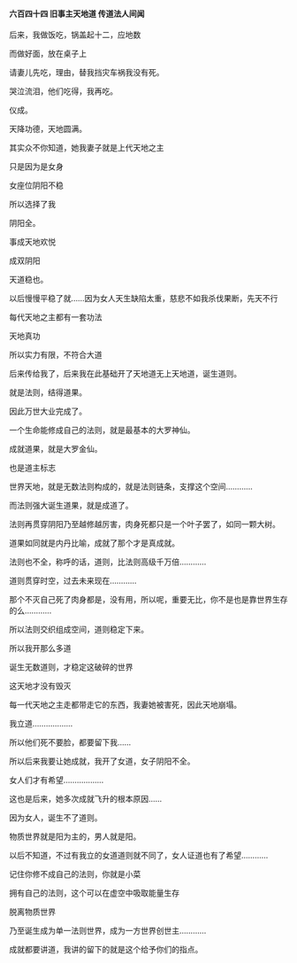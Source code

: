 #### 六百四十四 旧事主天地道 传道法人间闻

后来，我做饭吃，锅盖起十二，应地数

而做好面，放在桌子上

请妻儿先吃，理由，替我挡灾车祸我没有死。

哭泣流泪，他们吃得，我再吃。

仪成。

天降功德，天地圆满。

其实众不你知道，她我妻子就是上代天地之主

只是因为是女身

女座位阴阳不稳

所以选择了我

阴阳全。

事成天地欢悦

成双阴阳

天道稳也。

以后慢慢平稳了就……因为女人天生缺陷太重，慈悲不如我杀伐果断，先天不行

每代天地之主都有一套功法

天地真功

所以实力有限，不符合大道

后来传给我了，后来我在此基础开了天地道无上天地道，诞生道则。

就是法则，结得道果。

因此万世大业完成了。

一个生命能修成自己的法则，就是最基本的大罗神仙。

成就道果，就是大罗金仙。

也是道主标志

世界天地，就是无数法则构成的，就是法则链条，支撑这个空间…………


而法则强大诞生道果，就是成道了。

法则再贯穿阴阳乃至越修越厉害，肉身死都只是一个叶子罢了，如同一颗大树。

道果如同就是内丹比喻，成就了那个才是真成就。

法则也不全，称呼的话，道则，比法则高级千万倍…………

道则贯穿时空，过去未来现在…………

那个不灭自己死了肉身都是，没有用，所以呢，重要无比，你不是也是靠世界生存的么…………

所以法则交织组成空间，道则稳定下来。

所以我开那么多道


诞生无数道则，才稳定这破碎的世界

这天地才没有毁灭

每一代天地之主走都带走它的东西，我妻她被害死，因此天地崩塌。

我立道………………

所以他们死不要脸，都要留下我……

所以后来我要让她成就，我开了女道，女子阴阳不全。

女人们才有希望………………

这也是后来，她多次成就飞升的根本原因……

因为女人，诞生不了道则。

物质世界就是阳为主的，男人就是阳。

以后不知道，不过有我立的女道道则就不同了，女人证道也有了希望…………


记住你修不成自己的法则，你就是小菜


拥有自己的法则，这个可以在虚空中吸取能量生存

脱离物质世界


乃至诞生成为单一法则世界，成为一方世界创世主…………


成就都要讲道，我讲的留下的就是这个给予你们的指点。

